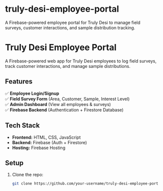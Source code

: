 # truly-desi-employee-portal
A Firebase-powered employee portal for Truly Desi to manage field surveys, customer interactions, and sample distribution tracking.
# Truly Desi Employee Portal

A Firebase-powered web app for Truly Desi employees to log field surveys, track customer interactions, and manage sample distributions.

## Features
✅ **Employee Login/Signup**  
✅ **Field Survey Form** (Area, Customer, Sample, Interest Level)  
✅ **Admin Dashboard** (View all employees & surveys)  
✅ **Firebase Backend** (Authentication + Firestore Database)  

## Tech Stack
- **Frontend:** HTML, CSS, JavaScript  
- **Backend:** Firebase (Auth + Firestore)  
- **Hosting:** Firebase Hosting  

## Setup
1. Clone the repo:
   ```bash
   git clone https://github.com/your-username/truly-desi-employee-portal.git
